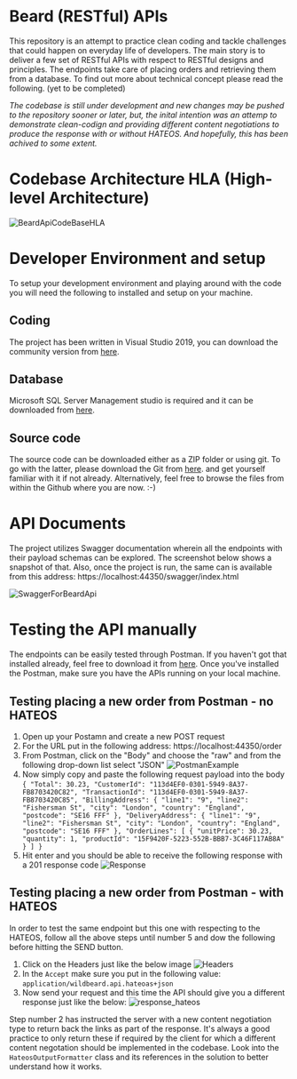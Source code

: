 # Beard (RESTful) APIs
This repository is an attempt to practice clean coding and tackle challenges that could happen on everyday life of developers. The main  story is to deliver a few set of RESTful APIs with respect to RESTful designs and principles. The endpoints take care of placing orders and retrieving them from a database. To find out more about technical concept please read the following. (yet to be completed)

_The codebase is still under development and new changes may be pushed to the repository sooner or later, but, the inital intention was an attemp to demonstrate clean-codign and providing different content negotiations to produce the response with or without HATEOS. And hopefully, this has been achived to some extent._

# Codebase Architecture HLA (High-level Architecture)

![BeardApiCodeBaseHLA](https://user-images.githubusercontent.com/7995157/119239458-200e2b80-bb41-11eb-994b-3e6f35dba607.PNG)

# Developer Environment and setup
To setup your development environment and playing around with the code you will need the following to installed and setup on your machine.

## Coding 
The project has been written in Visual Studio 2019, you can download the community version from [here](https://visualstudio.microsoft.com/downloads/).

## Database
Microsoft SQL Server Management studio is required and it can be downloaded from [here](https://docs.microsoft.com/en-us/sql/ssms/download-sql-server-management-studio-ssms?view=sql-server-ver15).

## Source code 
The source code can be downloaded either as a ZIP folder or using git. To go with the latter, please download the Git from [here](https://git-scm.com/downloads). and get yourself familiar with it if not already. Alternatively, feel free to browse the files from within the Github where you are now. :-)

# API Documents
The project utilizes Swagger documentation wherein all the endpoints with their payload schemas can be explored. The screenshot below shows a snapshot of that. Also, once the project is run, the same can is available from this address: https://localhost:44350/swagger/index.html

![SwaggerForBeardApi](https://user-images.githubusercontent.com/7995157/119239712-c149b180-bb42-11eb-98f7-fe53b6bcb358.PNG)

# Testing the API manually
The endpoints can be easily tested through Postman. If you haven't got that installed already, feel free to download it from [here](https://www.postman.com/downloads/). Once you've installed the Postman, make sure you have the APIs running on your local machine.

## Testing placing a new order from Postman - no HATEOS 
1. Open up your Postamn and create a new POST request
2. For the URL put in the following address: https://localhost:44350/order
3. From Postman, click on the "Body" and choose the "raw" and from the following drop-down list select "JSON" ![PostmanExample](https://user-images.githubusercontent.com/7995157/119239831-93b13800-bb43-11eb-80f2-de29188a1282.PNG)
4. Now simply copy and paste the following request payload into the body 
`{
    "Total": 30.23,
    "CustomerId": "113d4EF0-0301-5949-8A37-FB8703420C82",
    "TransactionId": "113d4EF0-0301-5949-8A37-FB8703420C85",
    "BillingAddress": { "line1": "9", "line2": "Fishersman St", "city": "London", "country": "England", "postcode": "SE16 FFF" },
    "DeliveryAddress": { "line1": "9", "line2": "Fishersman St", "city": "London", "country": "England", "postcode": "SE16 FFF" },
    "OrderLines": [ { "unitPrice": 30.23, "quantity": 1, "productId": "15F9420F-5223-552B-BBB7-3C46F117AB8A"  } ]
}`
5. Hit enter and you should be able to receive the following response with a 201 response code
![Response](https://user-images.githubusercontent.com/7995157/119239872-fe627380-bb43-11eb-80d8-2b6eae69d2cd.PNG)

## Testing placing a new order from Postman - with HATEOS 
In order to test the same endpoint but this one with respecting to the HATEOS, follow all the above steps until number 5 and dow the following before hitting the SEND button. 
1. Click on the Headers just like the below image 
![Headers](https://user-images.githubusercontent.com/7995157/119239901-471a2c80-bb44-11eb-8e7b-a025e34e15f0.PNG)
2. In the `Accept` make sure you put in the following value: `application/wildbeard.api.hateoas+json`
3. Now send your request and this time the API should give you a different response just like the below:
![response_hateos](https://user-images.githubusercontent.com/7995157/119239946-92343f80-bb44-11eb-8d84-7f6f5f43661a.PNG)

Step number 2 has instructed the server with a new content negotiation type to return back the links as part of the response. It's always a good practice to only return these if required by the client for which a different content negotation should be implemented in the codebase. Look into the `HateosOutputFormatter` class and its references in the solution to better understand how it works.
